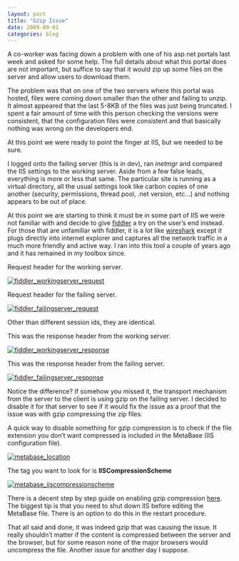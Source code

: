 ```yaml
---
layout: post
title: "Gzip Issue"
date: 2009-09-01
categories: blog
---
```


A co-worker was facing down a problem with one of his asp.net portals last week and asked for some help. The full details about what this portal does are not important, but suffice to say that it would zip up some files on the server and allow users to download them.

The problem was that on one of the two servers where this portal was hosted, files were coming down smaller than the other and failing to unzip. It almost appeared that the last 5-8KB of the files was just being truncated. I spent a fair amount of time with this person checking the versions were consistent, that the configuration files were consistent and that basically nothing was wrong on the developers end.

At this point we were ready to point the finger at IIS, but we needed to be sure.

I logged onto the failing server (this is in dev), ran _inetmgr_ and compared the IIS settings to the working server. Aside from a few false leads, everything is more or less that same. The particular site is running as a virtual directory, all the usual settings look like carbon copies of one another (security, permissions, thread pool, .net version, etc…) and nothing appears to be out of place.

At this point we are starting to think it must be in some part of IIS we were not familiar with and decide to give [fiddler](http://www.fiddler2.com/fiddler2/) a try on the user’s end instead. For those that are unfamiliar with fiddler, it is a lot like [wireshark](http://www.wireshark.org/) except it plugs directly into internet explorer and captures all the network traffic in a much more friendly and active way. I ran into this tool a couple of years ago and it has remained in my toolbox since.

Request header for the working server.

[![fiddler_workingserver_request](http://lh3.ggpht.com/_VrsVJGFhz4c/SpvyhrEFWZI/AAAAAAAABrI/RKG5oPA-1TU/fiddler_workingserver_request_thumb%5B7%5D.jpg?imgmax=800 "fiddler_workingserver_request")](http://lh3.ggpht.com/_VrsVJGFhz4c/SpvyhVvqAhI/AAAAAAAABrE/qzKAp6coQk0/s1600-h/fiddler_workingserver_request%5B11%5D.jpg)

Request header for the failing server.

[![fiddler_failingserver_request](http://lh6.ggpht.com/_VrsVJGFhz4c/SpvyinAYolI/AAAAAAAABrQ/nwSXFi9WjuE/fiddler_failingserver_request_thumb%5B6%5D.jpg?imgmax=800 "fiddler_failingserver_request")](http://lh4.ggpht.com/_VrsVJGFhz4c/Spvyh9FFWcI/AAAAAAAABrM/EjmvrI-ymak/s1600-h/fiddler_failingserver_request%5B8%5D.jpg)

Other than different session ids, they are identical.

This was the response header from the working server.

[![fiddler_workingserver_response](http://lh6.ggpht.com/_VrsVJGFhz4c/SpvykEHu6OI/AAAAAAAABrY/u7X9ZYGVuW0/fiddler_workingserver_response_thumb%5B8%5D.jpg?imgmax=800 "fiddler_workingserver_response")](http://lh5.ggpht.com/_VrsVJGFhz4c/SpvyiztCjVI/AAAAAAAABrU/d_Ah7vjXEGU/s1600-h/fiddler_workingserver_response%5B10%5D.jpg)

This was the response header from the failing server.

[![fiddler_failingserver_response](http://lh5.ggpht.com/_VrsVJGFhz4c/Spvyk0E-_2I/AAAAAAAABrg/sQ7f1enNkGo/fiddler_failingserver_response_thumb%5B7%5D.jpg?imgmax=800 "fiddler_failingserver_response")](http://lh4.ggpht.com/_VrsVJGFhz4c/SpvykcAfgrI/AAAAAAAABrc/_Li7HVLmGm0/s1600-h/fiddler_failingserver_response%5B9%5D.jpg)

Notice the difference? If somehow you missed it, the transport mechanism from the server to the client is using gzip on the failing server. I decided to disable it for that server to see if it would fix the issue as a proof that the issue was with gzip compressing the zip files.

A quick way to disable something for gzip compression is to check if the file extension you don’t want compressed is included in the MetaBase (IIS configuration file).

[![metabase_location](http://lh4.ggpht.com/_VrsVJGFhz4c/SpvymB3w04I/AAAAAAAABro/OjXoEwoQjHU/metabase_location_thumb%5B1%5D.png?imgmax=800 "metabase_location")](http://lh5.ggpht.com/_VrsVJGFhz4c/SpvyldtQvoI/AAAAAAAABrk/rZe6M-6v-S8/s1600-h/metabase_location%5B1%5D.png)

The tag you want to look for is **IISCompressionScheme**

[![metabase_iiscompressionscheme](http://lh3.ggpht.com/_VrsVJGFhz4c/SpvymxUcFBI/AAAAAAAABrw/0LYSWQBxsog/metabase_iiscompressionscheme_thumb%5B1%5D.png?imgmax=800 "metabase_iiscompressionscheme")](http://lh6.ggpht.com/_VrsVJGFhz4c/SpvymYsZNzI/AAAAAAAABrs/dvzCmvr6xF8/s1600-h/metabase_iiscompressionscheme%5B1%5D.png)

There is a decent step by step guide on enabling gzip compression [here](http://dev1.wordpress.com/2008/12/30/step-by-step-setting-up-gzip-on-iis-6-compressing-servers-output-stream/). The biggest tip is that you need to shut down IIS before editing the MetaBase file. There is an option to do this in the restart procedure.

That all said and done, it was indeed gzip that was causing the issue. It really shouldn’t matter if the content is compressed between the server and the browser, but for some reason none of the major browsers would uncompress the file. Another issue for another day I suppose.
